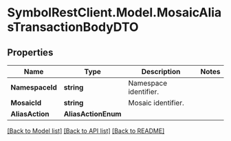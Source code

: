 # SymbolRestClient.Model.MosaicAliasTransactionBodyDTO

## Properties

Name | Type | Description | Notes
------------ | ------------- | ------------- | -------------
**NamespaceId** | **string** | Namespace identifier. | 
**MosaicId** | **string** | Mosaic identifier. | 
**AliasAction** | **AliasActionEnum** |  | 

[[Back to Model list]](../README.md#documentation-for-models) [[Back to API list]](../README.md#documentation-for-api-endpoints) [[Back to README]](../README.md)

